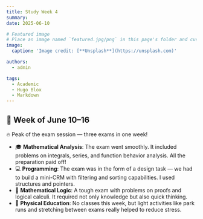 ```yaml
---
title: Study Week 4
summary: 
date: 2025-06-10

# Featured image
# Place an image named `featured.jpg/png` in this page's folder and customize its options here.
image:
  caption: 'Image credit: [**Unsplash**](https://unsplash.com)'

authors:
  - admin

tags:
  - Academic
  - Hugo Blox
  - Markdown
---
```


## 📅 Week of June 10–16

🔥 Peak of the exam session — three exams in one week!

- 🎓 **Mathematical Analysis**: The exam went smoothly. It included problems on integrals, series, and function behavior analysis. All the preparation paid off!
- 💻 **Programming**: The exam was in the form of a design task — we had to build a mini-CRM with filtering and sorting capabilities. I used structures and pointers.
- 🧠 **Mathematical Logic**: A tough exam with problems on proofs and logical calculi. It required not only knowledge but also quick thinking.
- 🧘 **Physical Education**: No classes this week, but light activities like park runs and stretching between exams really helped to reduce stress.

